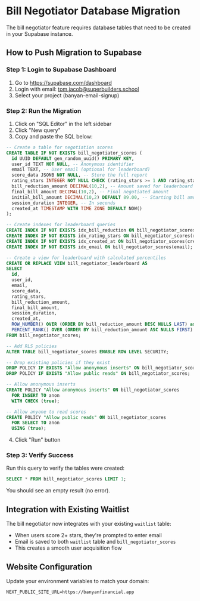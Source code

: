 # Bill Negotiator Database Migration

The bill negotiator feature requires database tables that need to be created in your Supabase instance.

## How to Push Migration to Supabase

### Step 1: Login to Supabase Dashboard
1. Go to https://supabase.com/dashboard
2. Login with email: tom.jacob@superbuilders.school
3. Select your project (banyan-email-signup)

### Step 2: Run the Migration
1. Click on "SQL Editor" in the left sidebar
2. Click "New query"
3. Copy and paste the SQL below:

```sql
-- Create a table for negotiation scores
CREATE TABLE IF NOT EXISTS bill_negotiator_scores (
  id UUID DEFAULT gen_random_uuid() PRIMARY KEY,
  user_id TEXT NOT NULL, -- Anonymous identifier
  email TEXT, -- User email (optional for leaderboard)
  score_data JSONB NOT NULL, -- Store the full report
  rating_stars INTEGER NOT NULL CHECK (rating_stars >= 1 AND rating_stars <= 5), -- Star count
  bill_reduction_amount DECIMAL(10,2), -- Amount saved for leaderboard ranking
  final_bill_amount DECIMAL(10,2), -- Final negotiated amount
  initial_bill_amount DECIMAL(10,2) DEFAULT 89.00, -- Starting bill amount
  session_duration INTEGER, -- In seconds
  created_at TIMESTAMP WITH TIME ZONE DEFAULT NOW()
);

-- Create indexes for leaderboard queries
CREATE INDEX IF NOT EXISTS idx_bill_reduction ON bill_negotiator_scores(bill_reduction_amount DESC);
CREATE INDEX IF NOT EXISTS idx_rating_stars ON bill_negotiator_scores(rating_stars DESC);
CREATE INDEX IF NOT EXISTS idx_created_at ON bill_negotiator_scores(created_at DESC);
CREATE INDEX IF NOT EXISTS idx_email ON bill_negotiator_scores(email);

-- Create a view for leaderboard with calculated percentiles
CREATE OR REPLACE VIEW bill_negotiator_leaderboard AS
SELECT 
  id,
  user_id,
  email,
  score_data,
  rating_stars,
  bill_reduction_amount,
  final_bill_amount,
  session_duration,
  created_at,
  ROW_NUMBER() OVER (ORDER BY bill_reduction_amount DESC NULLS LAST) as rank,
  PERCENT_RANK() OVER (ORDER BY bill_reduction_amount ASC NULLS FIRST) * 100 as percentile
FROM bill_negotiator_scores;

-- Add RLS policies
ALTER TABLE bill_negotiator_scores ENABLE ROW LEVEL SECURITY;

-- Drop existing policies if they exist
DROP POLICY IF EXISTS "Allow anonymous inserts" ON bill_negotiator_scores;
DROP POLICY IF EXISTS "Allow public reads" ON bill_negotiator_scores;

-- Allow anonymous inserts
CREATE POLICY "Allow anonymous inserts" ON bill_negotiator_scores
  FOR INSERT TO anon
  WITH CHECK (true);

-- Allow anyone to read scores
CREATE POLICY "Allow public reads" ON bill_negotiator_scores
  FOR SELECT TO anon
  USING (true);
```

4. Click "Run" button

### Step 3: Verify Success
Run this query to verify the tables were created:
```sql
SELECT * FROM bill_negotiator_scores LIMIT 1;
```

You should see an empty result (no error).

## Integration with Existing Waitlist

The bill negotiator now integrates with your existing `waitlist` table:
- When users score 2+ stars, they're prompted to enter email
- Email is saved to both `waitlist` table and `bill_negotiator_scores`
- This creates a smooth user acquisition flow

## Website Configuration

Update your environment variables to match your domain:
```
NEXT_PUBLIC_SITE_URL=https://banyanfinancial.app
``` 